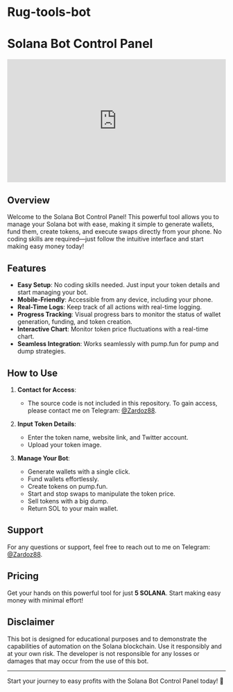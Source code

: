 # Rug-tools-bot
# Solana Bot Control Panel

<div align="center">
  <div style="padding:56.25% 0 0 0;position:relative;"><iframe src="https://player.vimeo.com/video/1057719791?badge=0&amp;autopause=0&amp;player_id=0&amp;app_id=58479" frameborder="0" allow="autoplay; fullscreen; picture-in-picture; clipboard-write; encrypted-media" allowfullscreen style="position:absolute;top:0;left:0;width:100%;height:100%;" title="demo-rug-tools"></iframe></div>
  <script src="https://player.vimeo.com/api/player.js"></script>
</div>

## Overview

Welcome to the Solana Bot Control Panel! This powerful tool allows you to manage your Solana bot with ease, making it simple to generate wallets, fund them, create tokens, and execute swaps directly from your phone. No coding skills are required—just follow the intuitive interface and start making easy money today!

## Features

- **Easy Setup**: No coding skills needed. Just input your token details and start managing your bot.
- **Mobile-Friendly**: Accessible from any device, including your phone.
- **Real-Time Logs**: Keep track of all actions with real-time logging.
- **Progress Tracking**: Visual progress bars to monitor the status of wallet generation, funding, and token creation.
- **Interactive Chart**: Monitor token price fluctuations with a real-time chart.
- **Seamless Integration**: Works seamlessly with pump.fun for pump and dump strategies.

## How to Use

1. **Contact for Access**:
   - The source code is not included in this repository. To gain access, please contact me on Telegram: [@Zardoz88](https://t.me/Zardoz88).

2. **Input Token Details**:
   - Enter the token name, website link, and Twitter account.
   - Upload your token image.

3. **Manage Your Bot**:
   - Generate wallets with a single click.
   - Fund wallets effortlessly.
   - Create tokens on pump.fun.
   - Start and stop swaps to manipulate the token price.
   - Sell tokens with a big dump.
   - Return SOL to your main wallet.

## Support

For any questions or support, feel free to reach out to me on Telegram: [@Zardoz88](https://t.me/Zardoz88).

## Pricing

Get your hands on this powerful tool for just **5 SOLANA**. Start making easy money with minimal effort!

## Disclaimer

This bot is designed for educational purposes and to demonstrate the capabilities of automation on the Solana blockchain. Use it responsibly and at your own risk. The developer is not responsible for any losses or damages that may occur from the use of this bot.

---

Start your journey to easy profits with the Solana Bot Control Panel today! 🚀
